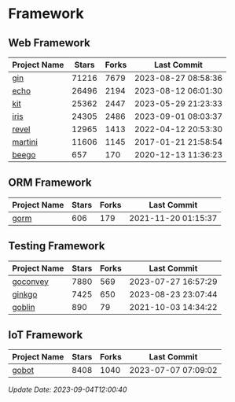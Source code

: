 # Framework

## Web Framework
| Project Name | Stars | Forks | Last Commit |
| ------------ | ----- | ----- | ----------- |
| [gin](https://github.com/gin-gonic/gin) | 71216 | 7679 | 2023-08-27 08:58:36 |
| [echo](https://github.com/labstack/echo) | 26496 | 2194 | 2023-08-12 06:01:30 |
| [kit](https://github.com/go-kit/kit) | 25362 | 2447 | 2023-05-29 21:23:33 |
| [iris](https://github.com/kataras/iris) | 24305 | 2486 | 2023-09-01 08:03:37 |
| [revel](https://github.com/revel/revel) | 12965 | 1413 | 2022-04-12 20:53:30 |
| [martini](https://github.com/go-martini/martini) | 11606 | 1145 | 2017-01-21 21:58:54 |
| [beego](https://github.com/astaxie/beego) | 657 | 170 | 2020-12-13 11:36:23 |

## ORM Framework
| Project Name | Stars | Forks | Last Commit |
| ------------ | ----- | ----- | ----------- |
| [gorm](https://github.com/jinzhu/gorm) | 606 | 179 | 2021-11-20 01:15:37 |

## Testing Framework
| Project Name | Stars | Forks | Last Commit |
| ------------ | ----- | ----- | ----------- |
| [goconvey](https://github.com/smartystreets/goconvey) | 7880 | 569 | 2023-07-27 16:57:29 |
| [ginkgo](https://github.com/onsi/ginkgo) | 7425 | 650 | 2023-08-23 23:07:44 |
| [goblin](https://github.com/franela/goblin) | 890 | 79 | 2021-10-03 14:34:22 |

## IoT Framework
| Project Name | Stars | Forks | Last Commit |
| ------------ | ----- | ----- | ----------- |
| [gobot](https://github.com/hybridgroup/gobot) | 8408 | 1040 | 2023-07-07 07:09:02 |

*Update Date: 2023-09-04T12:00:40*